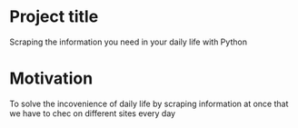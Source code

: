 # Project title
Scraping the information you need in your daily life with Python

# Motivation
To solve the incovenience of daily life by scraping information at once that we have to chec on different sites every day
